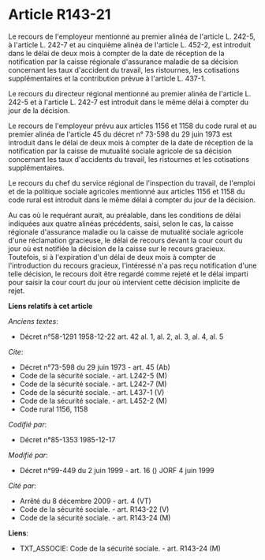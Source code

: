 # Article R143-21

Le recours de l'employeur mentionné au premier alinéa de l'article L. 242-5, à l'article L. 242-7 et au cinquième alinéa de
l'article L. 452-2, est introduit dans le délai de deux mois à compter de la date de réception de la notification par la
caisse régionale d'assurance maladie de sa décision concernant les taux d'accident du travail, les ristournes, les
cotisations supplémentaires et la contribution prévue à l'article L. 437-1.

Le recours du directeur régional mentionné au premier alinéa de l'article L. 242-5 et à l'article L. 242-7 est introduit dans
le même délai à compter du jour de la décision.

Le recours de l'employeur prévu aux articles 1156 et 1158 du code rural et au premier alinéa de l'article 45 du décret n°
73-598 du 29 juin 1973 est introduit dans le délai de deux mois à compter de la date de réception de la notification par la
caisse de mutualité sociale agricole de sa décision concernant les taux d'accidents du travail, les ristournes et les
cotisations supplémentaires.

Le recours du chef du service régional de l'inspection du travail, de l'emploi et de la politique sociale agricoles mentionné
aux articles 1156 et 1158 du code rural est introduit dans le même délai à compter du jour de la décision.

Au cas où le requérant aurait, au préalable, dans les conditions de délai indiquées aux quatre alinéas précédents, saisi,
selon le cas, la caisse régionale d'assurance maladie ou la caisse de mutualité sociale agricole d'une réclamation gracieuse,
le délai de recours devant la cour court du jour où est notifiée la décision de la caisse sur le recours gracieux. Toutefois,
si à l'expiration d'un délai de deux mois à compter de l'introduction du recours gracieux, l'intéressé n'a pas reçu
notification d'une telle décision, le recours doit être regardé comme rejeté et le délai imparti pour saisir la cour court du
jour où intervient cette décision implicite de rejet.

**Liens relatifs à cet article**

_Anciens textes_:

  - Décret n°58-1291 1958-12-22 art. 42 al. 1, al. 2, al. 3, al. 4, al. 5

_Cite_:

  - Décret n°73-598 du 29 juin 1973 - art. 45 (Ab)
  - Code de la sécurité sociale. - art. L242-5 (M)
  - Code de la sécurité sociale. - art. L242-7 (M)
  - Code de la sécurité sociale. - art. L437-1 (V)
  - Code de la sécurité sociale. - art. L452-2 (M)
  - Code rural 1156, 1158

_Codifié par_:

  - Décret n°85-1353 1985-12-17

_Modifié par_:

  - Décret n°99-449 du 2 juin 1999 - art. 16 () JORF 4 juin 1999

_Cité par_:

  - Arrêté du 8 décembre 2009 - art. 4 (VT)
  - Code de la sécurité sociale. - art. R143-22 (V)
  - Code de la sécurité sociale. - art. R143-24 (M)

**Liens**:

  - TXT_ASSOCIE: Code de la sécurité sociale. - art. R143-24 (M)
